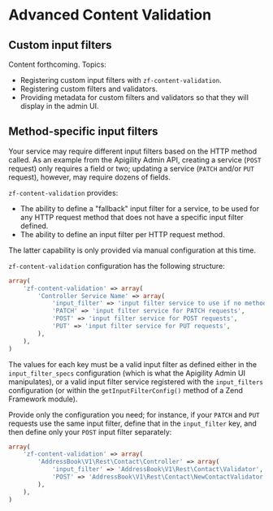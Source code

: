 Advanced Content Validation
===========================

Custom input filters
--------------------

Content forthcoming. Topics:

- Registering custom input filters with `zf-content-validation`.
- Registering custom filters and validators.
- Providing metadata for custom filters and validators so that they will display in the admin UI.

Method-specific input filters
-----------------------------

Your service may require different input filters based on the HTTP method called. As an example from
the Apigility Admin API, creating a service (`POST` request) only requires a field or two; updating
a service (`PATCH` and/or `PUT` request), however, may require dozens of fields.

`zf-content-validation` provides:

- The ability to define a "fallback" input filter for a service, to be used for any HTTP request
  method that does not have a specific input filter defined.
- The ability to define an input filter per HTTP request method.

The latter capability is only provided via manual configuration at this time.

`zf-content-validation` configuration has the following structure:

```php
array(
    'zf-content-validation' => array(
        'Controller Service Name' => array(
            'input_filter' => 'input filter service to use if no method specific filter available',
            'PATCH' => 'input filter service for PATCH requests',
            'POST' => 'input filter service for POST requests',
            'PUT' => 'input filter service for PUT requests',
        ),
    ),
)
```

The values for each key must be a valid input filter as defined either in the `input_filter_specs`
configuration (which is what the Apigility Admin UI manipulates), or a valid input filter service
registered with the `input_filters` configuration (or within the `getInputFilterConfig()` method of
a Zend Framework module).

Provide only the configuration you need; for instance, if your `PATCH` and `PUT` requests use the
same input filter, define that in the `input_filter` key, and then define only your `POST` input
filter separately:

```php
array(
    'zf-content-validation' => array(
        'AddressBook\V1\Rest\Contact\Controller' => array(
            'input_filter' => 'AddressBook\V1\Rest\Contact\Validator',
            'POST' => 'AddressBook\V1\Rest\Contact\NewContactValidator',
        ),
    ),
)
```
